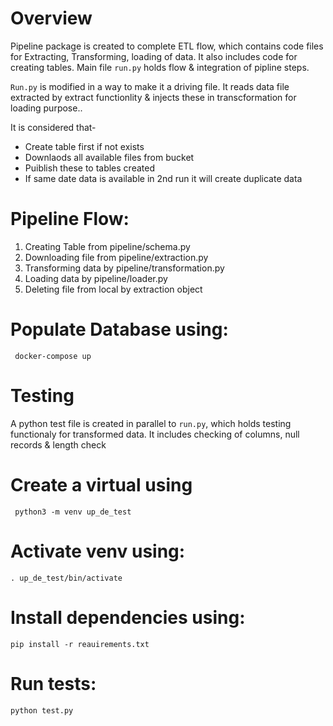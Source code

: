 # Overview
Pipeline package is created to complete ETL flow, which contains code files for Extracting, Transforming, loading of data.
It also includes code for creating tables. Main file `run.py` holds flow & integration of pipline steps.

`Run.py` is modified in a way to make it a driving file. It reads data file extracted by extract functionlity & injects these in transcformation for loading purpose..

It is considered that-
- Create table first if not exists
- Downlaods all available files from bucket
- Puiblish these to tables created
- If same date data is available in 2nd run it will create duplicate data

# Pipeline Flow:
1. Creating Table from pipeline/schema.py
1. Downloading file from pipeline/extraction.py
1. Transforming data by pipeline/transformation.py
1. Loading data by pipeline/loader.py
1. Deleting file from local by extraction object


# Populate Database using:
     docker-compose up

# Testing
A python test file is created in parallel to `run.py`, which holds testing functionaly for transformed data. 
It includes checking of columns, null records & length check

# Create a virtual using
     python3 -m venv up_de_test

# Activate venv using:
    . up_de_test/bin/activate

# Install dependencies using:
    pip install -r reauirements.txt

# Run tests:
    python test.py 